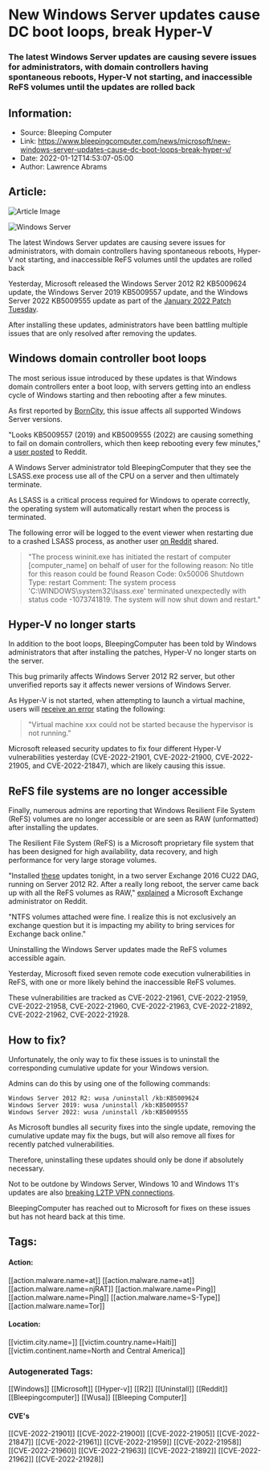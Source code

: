 # New Windows Server updates cause DC boot loops, break Hyper-V
### The latest Windows Server updates are causing severe issues for administrators, with domain controllers having spontaneous reboots, Hyper-V not starting, and inaccessible ReFS volumes until the updates are rolled back

## Information:
+ Source: Bleeping Computer
+ Link: https://www.bleepingcomputer.com/news/microsoft/new-windows-server-updates-cause-dc-boot-loops-break-hyper-v/
+ Date: 2022-01-12T14:53:07-05:00
+ Author: Lawrence Abrams


## Article:
![Article Image](https://www.bleepstatic.com/content/hl-images/2022/01/12/windows-server.jpg)

![Windows Server](https://www.bleepstatic.com/content/hl-images/2022/01/12/windows-server.jpg)


The latest Windows Server updates are causing severe issues for administrators, with domain controllers having spontaneous reboots, Hyper-V not starting, and inaccessible ReFS volumes until the updates are rolled back


Yesterday, Microsoft released the Windows Server 2012 R2 KB5009624 update, the Windows Server 2019 KB5009557 update, and the Windows Server 2022 KB5009555 update as part of the [January 2022 Patch Tuesday](https://www.bleepingcomputer.com/news/microsoft/microsoft-january-2022-patch-tuesday-fixes-6-zero-days-97-flaws/).


After installing these updates, administrators have been battling multiple issues that are only resolved after removing the updates.


Windows domain controller boot loops
------------------------------------


The most serious issue introduced by these updates is that Windows domain controllers enter a boot loop, with servers getting into an endless cycle of Windows starting and then rebooting after a few minutes.


As first reported by [BornCity](https://borncity.com/win/2022/01/12/windows-server-januar-2022-sicherheitsupdates-verursachen-boot-schleife/), this issue affects all supported Windows Server versions.


"Looks KB5009557 (2019) and KB5009555 (2022) are causing something to fail on domain controllers, which then keep rebooting every few minutes," a [user posted](https://www.reddit.com/r/sysadmin/comments/s21ae1/january_updates_causing_unexpected_reboots_on/) to Reddit.


A Windows Server administrator told BleepingComputer that they see the LSASS.exe process use all of the CPU on a server and then ultimately terminate.


As LSASS is a critical process required for Windows to operate correctly, the operating system will automatically restart when the process is terminated.


The following error will be logged to the event viewer when restarting due to a crashed LSASS process, as another user [on Reddit](http://Other%20users%20are%20reporting%20that%20reboots%20are%20caused%20by%20the%20LSASS.exe%20process) shared.



> 
> "The process wininit.exe has initiated the restart of computer [computer\_name] on behalf of user for the following reason: No title for this reason could be found Reason Code: 0x50006 Shutdown Type: restart Comment: The system process 'C:\WINDOWS\system32\lsass.exe' terminated unexpectedly with status code -1073741819. The system will now shut down and restart."
> 
> 
> 


Hyper-V no longer starts
------------------------


In addition to the boot loops, BleepingComputer has been told by Windows administrators that after installing the patches, Hyper-V no longer starts on the server.


This bug primarily affects Windows Server 2012 R2 server, but other unverified reports say it affects newer versions of Windows Server.


As Hyper-V is not started, when attempting to launch a virtual machine, users will [receive an error](https://www.reddit.com/r/sysadmin/comments/s24o7k/kb5009624_breaks_hyperv/) stating the following:



> 
> "Virtual machine xxx could not be started because the hypervisor is not running."
> 
> 
> 


Microsoft released security updates to fix four different Hyper-V vulnerabilities yesterday (CVE-2022-21901, CVE-2022-21900, CVE-2022-21905, and CVE-2022-21847), which are likely causing this issue.


ReFS file systems are no longer accessible
------------------------------------------


Finally, numerous admins are reporting that Windows Resilient File System (ReFS) volumes are no longer accessible or are seen as RAW (unformatted) after installing the updates.


The Resilient File System (ReFS) is a Microsoft proprietary file system that has been designed for high availability, data recovery, and high performance for very large storage volumes.


"Installed [these](https://i.imgur.com/xoqUiEB.png) updates tonight, in a two server Exchange 2016 CU22 DAG, running on Server 2012 R2. After a really long reboot, the server came back up with all the ReFS volumes as RAW," [explained](https://www.reddit.com/r/exchangeserver/comments/s1y5pw/january_updates_refs_became_raw_for_database/) a Microsoft Exchange administrator on Reddit.


"NTFS volumes attached were fine. I realize this is not exclusively an exchange question but it is impacting my ability to bring services for Exchange back online."


Uninstalling the Windows Server updates made the ReFS volumes accessible again.


Yesterday, Microsoft fixed seven remote code execution vulnerabilities in ReFS, with one or more likely behind the inaccessible ReFS volumes.


These vulnerabilities are tracked as CVE-2022-21961, CVE-2022-21959, CVE-2022-21958, CVE-2022-21960, CVE-2022-21963, CVE-2022-21892, CVE-2022-21962, CVE-2022-21928.


How to fix?
-----------


Unfortunately, the only way to fix these issues is to uninstall the corresponding cumulative update for your Windows version.


Admins can do this by using one of the following commands:



```
Windows Server 2012 R2: wusa /uninstall /kb:KB5009624 
Windows Server 2019: wusa /uninstall /kb:KB5009557 
Windows Server 2022: wusa /uninstall /kb:KB5009555
```

As Microsoft bundles all security fixes into the single update, removing the cumulative update may fix the bugs, but will also remove all fixes for recently patched vulnerabilities.


Therefore, uninstalling these updates should only be done if absolutely necessary.


Not to be outdone by Windows Server, Windows 10 and Windows 11's updates are also [breaking L2TP VPN connections](https://www.bleepingcomputer.com/news/microsoft/new-windows-kb5009543-kb5009566-updates-break-l2tp-vpn-connections/).


BleepingComputer has reached out to Microsoft for fixes on these issues but has not heard back at this time.





## Tags:

#### Action:
[[action.malware.name=at]] [[action.malware.name=at]] [[action.malware.name=njRAT]] [[action.malware.name=Ping]] [[action.malware.name=Ping]] [[action.malware.name=S-Type]] [[action.malware.name=Tor]]

#### Location:
[[victim.city.name=]] [[victim.country.name=Haiti]] [[victim.continent.name=North and Central America]]

### Autogenerated Tags:
[[Windows]] [[Microsoft]] [[Hyper-v]] [[R2]] [[Uninstall]] [[Reddit]] [[Bleepingcomputer]] [[Wusa]] [[Bleeping Computer]]
#### CVE's
[[CVE-2022-21901]] [[CVE-2022-21900]] [[CVE-2022-21905]] [[CVE-2022-21847]] [[CVE-2022-21961]] [[CVE-2022-21959]] [[CVE-2022-21958]] [[CVE-2022-21960]] [[CVE-2022-21963]] [[CVE-2022-21892]] [[CVE-2022-21962]] [[CVE-2022-21928]]


